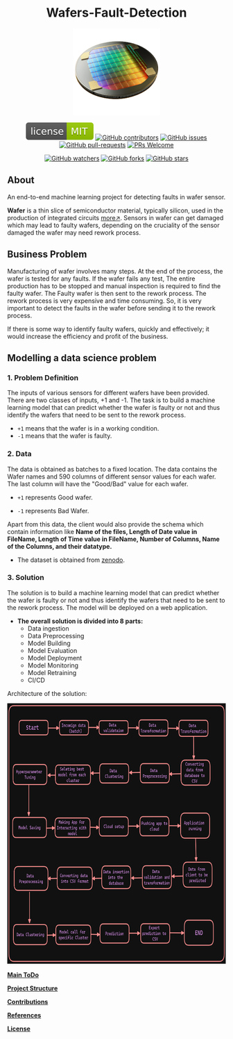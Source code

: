 ﻿<div align="center">

# Wafers-Fault-Detection

<img src="./Readme_Assets/semi.png" width="200" height="200">

[![GitHub license](./Readme_Assets/license-MIT-green.svg)](./LICENSE)
[![GitHub contributors](https://img.shields.io/github/contributors/kannanjayachandran/Wafers-Fault-Detection)](https://GitHub.com/kannanjayachandran/Wafers-Fault-Detection/graphs/contributors/)
[![GitHub issues](https://img.shields.io/github/issues/kannanjayachandran/Wafers-Fault-Detection)]()
[![GitHub pull-requests](https://img.shields.io/github/issues-pr/kannanjayachandran/Wafers-Fault-Detection)]()
[![PRs Welcome](https://img.shields.io/badge/PRs-welcome-brightgreen.svg?style=flat-square)](http://makeapullrequest.com)

[![GitHub watchers](https://img.shields.io/github/watchers/kannanjayachandran/Wafers-Fault-Detection?style=social)](https://GitHub.com/kannanjayachandran/wafers/watchers/)
[![GitHub forks](https://img.shields.io/github/forks/kannanjayachandran/Wafers-Fault-Detection?style=social)](https://GitHub.com/microsoft/ML-For-Beginners/network/)
[![GitHub stars](https://img.shields.io/github/stars/kannanjayachandran/Wafers-Fault-Detection?style=social)](https://github.com/kannanjayachandran/Wafers-Fault-Detection/stargazers/)
</div>

## About

An end-to-end machine learning project for detecting faults in wafer sensor.

**Wafer** is a thin slice of semiconductor material, typically silicon, used in the production of integrated
circuits [more↗](https://en.wikipedia.org/wiki/Wafer_(electronics)#:~:text=In%20electronics%2C%20a%20wafer%20(also,in%20and%20upon%20the%20wafer.)). Sensors in wafer can get damaged which may lead to faulty wafers, depending on the cruciality of the sensor damaged the wafer may need rework process.

## Business Problem

Manufacturing of wafer involves many steps. At the end of the process, the wafer is tested for any faults. If the wafer
fails any test, The entire production has to be stopped and manual inspection is required to find the faulty wafer. The
Faulty wafer is then sent to the rework process. The rework process is very expensive and time consuming. So, it is very
important to detect the faults in the wafer before sending it to the rework process.

If there is some way to identify faulty wafers, quickly and effectively; it would increase the efficiency and profit of the business.  

## Modelling a data science problem

### 1. Problem Definition

The inputs of various sensors for different wafers have been provided. There are two classes of inputs, +1 and -1. The task is to build a machine learning model that can predict whether the wafer is faulty or not and thus identify the wafers that need to be sent to the rework process.

- ```+1``` means that the wafer is in a working condition.
- ```-1``` means that the wafer is faulty.

### 2. Data

The data is obtained as batches to a fixed location. The data contains the Wafer names and 590 columns of different sensor values for each wafer. The last column will have the "Good/Bad" value for each wafer.

- ```+1``` represents Good wafer.

- ```-1``` represents Bad Wafer.

Apart from this data, the client would also provide the schema which contain information like **Name of the files, Length of Date value in FileName, Length of Time value in FileName, Number of Columns, Name of the Columns, and their datatype.**

- The dataset is obtained from [zenodo](https://zenodo.org/record/4322353#.Y7K4y3ZBytU).

### 3. Solution

The solution is to build a machine learning model that can predict whether the wafer is faulty or not and thus identify the wafers that need to be sent to the rework process. The model will be deployed on a web application.

- **The overall solution is divided into 8 parts:**
  - Data ingestion
  - Data Preprocessing
  - Model Building
  - Model Evaluation
  - Model Deployment
  - Model Monitoring
  - Model Retraining
  - CI/CD

Architecture of the solution:

<div align="center">
<img src="./Readme_Assets/Arch.png" width="600" height="600">
</div>

**[Main ToDo](./Readme_Assets/ToDo.md)**

**[Project Structure](./Readme_Assets/Structure.md)**

**[Contributions](./CONTRIBUTING.md)**

**[References](./Readme_Assets/Reference.md)**

**[License](./LICENSE)**
